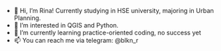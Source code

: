 - 👋 Hi, I’m Rina! Currently studying in HSE university, majoring in Urban Planning.
- 👀 I’m interested in QGIS and Python. 
- 🌱 I’m currently learning practice-oriented coding, no success yet
- 📫 You can reach me via telegram: @blkn_r
